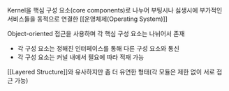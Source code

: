 
Kernel을 핵심 구성 요소(core components)로 나누어 부팅시나 싫생시에 부가적인 서비스들을 동적으로 연결한 [[운영체제(Operating System)]]

Object-oriented 접근을 사용하며 각 핵심 구성 요소는 나뉘어서 존재
+ 각 구성 요소는 정해진 인터페이스를 통해 다른 구성 요소와 통신
+ 각 구성 요소는 커널 내에서 필요에 따라 적재 가능

[[Layered Structure]]와 유사하지만 좀 더 유연한 형태(각 모듈은 제한 없이 서로 접근 가능)